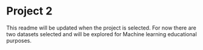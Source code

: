# Project 2 
This readme will be updated when the project is selected. 
For now there are two datasets selected and will be explored for Machine learning educational purposes. 

